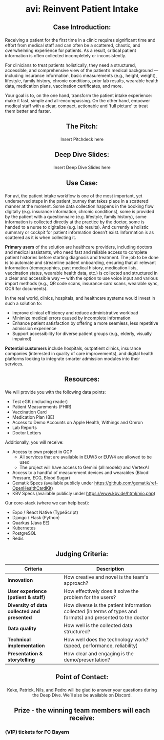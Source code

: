 # <p align="center"> avi: Reinvent Patient Intake </p>

## <p align="center"> Case Introduction: </p>

Receiving a patient for the first time in a clinic requires significant time and effort from medical staff and can often be a scattered, chaotic, and overwhelming experience for patients. As a result, critical patient information is often collected incompletely or inconsistently.

For clinicians to treat patients holistically, they need a structured, accessible, and comprehensive view of the patient’s medical background — including insurance information, basic measurements (e.g., height, weight), lifestyle, family history, chronic conditions, prior lab results, wearable health data, medication plans, vaccination certificates, and more.

Your goal is to, on the one hand, transform the patient intake experience: make it fast, simple and all-encompassing. On the other hand, empower medical staff with a clear, compact, actionable and ‘full picture’ to treat them better and faster.

## <p align="center"> The Pitch: </p>

<p align="center"> Insert Pitchdeck here </p>

## <p align="center"> Deep Dive Slides: </p>

<p align="center"> Insert Deep Dive Slides here </p>

## <p align="center"> Use Case: </p>

For avi, the patient intake workflow is one of the most important, yet underserved steps in the patient journey that takes place in a scattered manner at the moment. Some data collection happens in the booking flow digitally (e.g. insurance information, chronic conditions), some is provided by the patient with a questionnaire (e.g. lifestyle, family history), some information is collected directly at the practice by the doctor, some is handed to a nurse to digitalize (e.g. lab results). And currently a holistic summary or cockpit for patient information doesn’t exist. Information is as scattered as it is when collecting it.

**Primary users** of the solution are healthcare providers, including doctors and medical assistants, who need fast and reliable access to complete patient histories before starting diagnosis and treatment.
The job to be done is to automate and streamline patient onboarding, ensuring that all relevant information (demographics, past medical history, medication lists, vaccination status, wearable health data, etc.) is collected and structured in a clear and accessible way — with the option to use voice input and various import methods (e.g., QR code scans, insurance card scans, wearable sync, OCR for documents).

In the real world, clinics, hospitals, and healthcare systems would invest in such a solution to:
- Improve clinical efficiency and reduce administrative workload
- Minimize medical errors caused by incomplete information
- Enhance patient satisfaction by offering a more seamless, less repetitive admission experience
- Support accessibility for diverse patient groups (e.g., elderly, visually impaired)


**Potential customers** include hospitals, outpatient clinics, insurance companies (interested in quality of care improvements), and digital health platforms looking to integrate smarter admission modules into their services.
##  <p align="center"> Resources: </p>

We will provide you with the following data points:
- Test eGK (including reader)
- Patient Measurements (FHIR)
- Vaccination Card 
- Medication Plan (BE)
- Access to Demo Accounts on Apple Health, Withings and Omron
- Lab Reports 
- Doctor Letters

Additionally, you will receive:
- Access to own project in GCP
  -  All services that are available in EUW3 or EUW4 are allowed to be used
  -  The project will have access to Gemini (all models) and VertexAI
- Access to a handful of measurement devices and wearables (Blood Pressure, ECG, Blood Sugar)
- Gematik Specs (available publicly under https://github.com/gematik/ref-OpenHealthCardKit)
- KBV Specs (available publicly under https://www.kbv.de/html/mio.php)

Our core-stack (where we can help best):
- Expo / React Native (TypeScript)
- Django / Flask (Python)
- Quarkus (Java EE)
- Kubernetes 
- PostgreSQL
- Redis



## <p align="center"> Judging Criteria: </p>

| **Criteria**                         | **Description**                                                                 |
|-------------------------------------|---------------------------------------------------------------------------------|
| **Innovation**                      | How creative and novel is the team's approach?                                 |
| **User experience (patient & staff)** | How effectively does it solve the problem for the users?                       |
| **Diversity of data collected and presented** | How diverse is the patient information collected (in terms of types and formats) and presented to the doctor |
| **Data quality**                    | How well is the collected data structured?                                     |
| **Technical implementation**        | How well does the technology work? (speed, performance, reliability)           |
| **Presentation & storytelling**     | How clear and engaging is the demo/presentation?                               |




## <p align="center"> Point of Contact: </p>

<p align="center"> Keke, Patrick, Nils, and Pedro will be glad to answer your questions during the Deep Dive. We’ll also be available on Discord. </p>


## <p align="center"> Prize - the winning team members will each receive: </p>

### (VIP) tickets for FC Bayern
